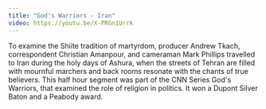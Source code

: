 ```yaml
---
title: "God's Warriors - Iran"
video: https://youtu.be/X-PRGn1Urrk
---
```


To examine the Shiite tradition of martyrdom, producer Andrew Tkach, correspondent Christian Amanpour, and cameraman Mark Phillips travelled to Iran during the holy days of Ashura, when the streets of Tehran are filled with mournful marchers and back rooms resonate with the chants of true believers. This half hour segment was part of the CNN Series God's Warriors, that examined the role of religion in politics.  It won a Dupont Silver Baton and a Peabody award.
